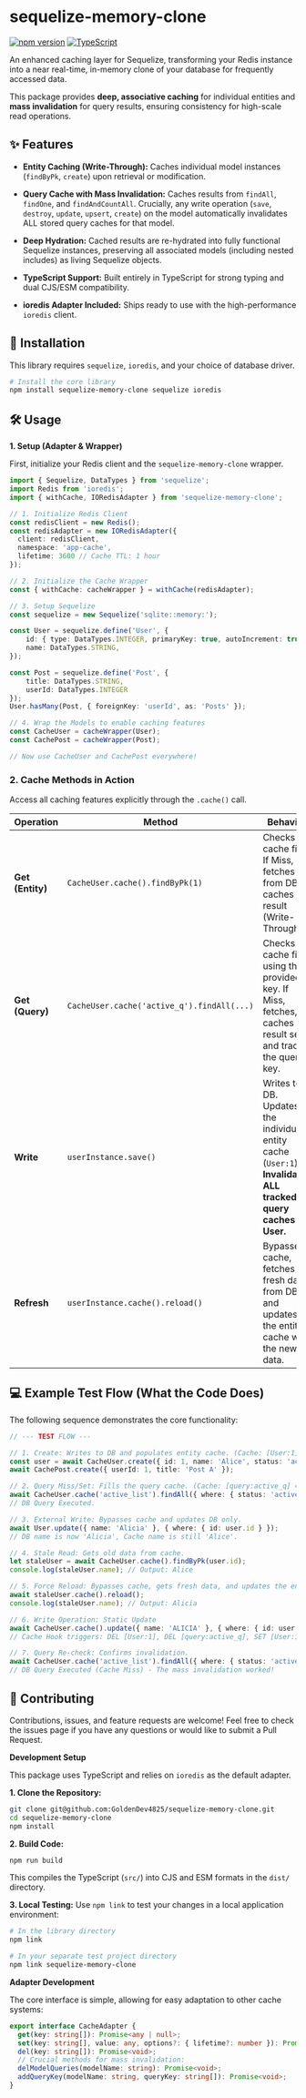 # sequelize-memory-clone

[![npm version](https://img.shields.io/npm/v/sequelize-memory-clone)](https://www.npmjs.com/package/sequelize-memory-clone)
[![TypeScript](https://img.shields.io/badge/Written%20in-TypeScript-blue)](https://www.typescriptlang.org/)

An enhanced caching layer for Sequelize, transforming your Redis instance into a near real-time, in-memory clone of your database for frequently accessed data.

This package provides **deep, associative caching** for individual entities and **mass invalidation** for query results, ensuring consistency for high-scale read operations.

## ✨ Features
- **Entity Caching (Write-Through):** Caches individual model instances (`findByPk`, `create`) upon retrieval or modification.

- **Query Cache with Mass Invalidation:** Caches results from `findAll`, `findOne`, and `findAndCountAll`. Crucially, any write operation (`save`, `destroy`, `update`, `upsert`, `create`) on the model automatically invalidates ALL stored query caches for that model.

- **Deep Hydration:** Cached results are re-hydrated into fully functional Sequelize instances, preserving all associated models (including nested includes) as living Sequelize objects.

- **TypeScript Support:** Built entirely in TypeScript for strong typing and dual CJS/ESM compatibility.

- **ioredis Adapter Included:** Ships ready to use with the high-performance `ioredis` client.

## 🚀 Installation
This library requires `sequelize`, `ioredis`, and your choice of database driver.
```bash
# Install the core library
npm install sequelize-memory-clone sequelize ioredis
```

## 🛠️ Usage
**1. Setup (Adapter & Wrapper)**

First, initialize your Redis client and the `sequelize-memory-clone` wrapper.
```typescript
import { Sequelize, DataTypes } from 'sequelize';
import Redis from 'ioredis';
import { withCache, IORedisAdapter } from 'sequelize-memory-clone';

// 1. Initialize Redis Client
const redisClient = new Redis();
const redisAdapter = new IORedisAdapter({
  client: redisClient,
  namespace: 'app-cache',
  lifetime: 3600 // Cache TTL: 1 hour
});

// 2. Initialize the Cache Wrapper
const { withCache: cacheWrapper } = withCache(redisAdapter);

// 3. Setup Sequelize
const sequelize = new Sequelize('sqlite::memory:');

const User = sequelize.define('User', {
    id: { type: DataTypes.INTEGER, primaryKey: true, autoIncrement: true },
    name: DataTypes.STRING,
});

const Post = sequelize.define('Post', {
    title: DataTypes.STRING,
    userId: DataTypes.INTEGER
});
User.hasMany(Post, { foreignKey: 'userId', as: 'Posts' });

// 4. Wrap the Models to enable caching features
const CacheUser = cacheWrapper(User);
const CachePost = cacheWrapper(Post);

// Now use CacheUser and CachePost everywhere!
```

### 2. Cache Methods in Action

Access all caching features explicitly through the `.cache()` call.

| **Operation** | **Method** | **Behavior** | **Goal** | 
|---|---|---|---|
| **Get (Entity)** | `CacheUser.cache().findByPk(1)` | Checks cache first. If Miss, fetches from DB, caches result (Write-Through). | High-speed single entity lookups. | 
| **Get (Query)** | `CacheUser.cache('active_q').findAll(...)` | Checks cache first using the provided key. If Miss, fetches, caches result set, and tracks the query key. | Accelerate complex queries. | 
| **Write** | `userInstance.save()` | Writes to DB. Updates the individual entity cache (`User:1`). **Invalidates ALL tracked query caches for User.** | Ensures query results are fresh after writes. | 
| **Refresh** | `userInstance.cache().reload()` | Bypasses cache, fetches fresh data from DB, and updates the entity cache with the new data. | Corrects stale data after external database writes. | 

## 💻 Example Test Flow (What the Code Does)

The following sequence demonstrates the core functionality:

```typescript
// --- TEST FLOW ---

// 1. Create: Writes to DB and populates entity cache. (Cache: [User:1] = { name: Alice })
const user = await CacheUser.create({ id: 1, name: 'Alice', status: 'active' }); 
await CachePost.create({ userId: 1, title: 'Post A' });

// 2. Query Miss/Set: Fills the query cache. (Cache: [query:active_q] = [User:1 with Posts])
await CacheUser.cache('active_list').findAll({ where: { status: 'active' }, include: 'Posts' });
// DB Query Executed.

// 3. External Write: Bypasses cache and updates DB only.
await User.update({ name: 'Alicia' }, { where: { id: user.id } });
// DB name is now 'Alicia', Cache name is still 'Alice'.

// 4. Stale Read: Gets old data from cache.
let staleUser = await CacheUser.cache().findByPk(user.id);
console.log(staleUser.name); // Output: Alice 

// 5. Force Reload: Bypasses cache, gets fresh data, and updates the entity cache.
await staleUser.cache().reload(); 
console.log(staleUser.name); // Output: Alicia 

// 6. Write Operation: Static Update
await CacheUser.cache().update({ name: 'ALICIA' }, { where: { id: user.id } });
// Cache Hook triggers: DEL [User:1], DEL [query:active_q], SET [User:1] (new data)

// 7. Query Re-check: Confirms invalidation.
await CacheUser.cache('active_list').findAll({ where: { status: 'active' }, include: 'Posts' });
// DB Query Executed (Cache Miss) - The mass invalidation worked!
```


## 🤝 Contributing
Contributions, issues, and feature requests are welcome! Feel free to check the issues page if you have any questions or would like to submit a Pull Request.

**Development Setup**

This package uses TypeScript and relies on `ioredis` as the default adapter.

**1. Clone the Repository:**

```bash
git clone git@github.com:GoldenDev4825/sequelize-memory-clone.git
cd sequelize-memory-clone
npm install
```
**2. Build Code:**

```bash
npm run build
```
This compiles the TypeScript (`src/`) into CJS and ESM formats in the `dist/` directory.

**3. Local Testing:** Use `npm link` to test your changes in a local application environment:
```bash
# In the library directory
npm link

# In your separate test project directory
npm link sequelize-memory-clone
```
**Adapter Development**

The core interface is simple, allowing for easy adaptation to other cache systems:
```typescript
export interface CacheAdapter {
  get(key: string[]): Promise<any | null>;
  set(key: string[], value: any, options?: { lifetime?: number }): Promise<void>;
  del(key: string[]): Promise<void>;
  // Crucial methods for mass invalidation:
  delModelQueries(modelName: string): Promise<void>;
  addQueryKey(modelName: string, queryKey: string[]): Promise<void>;
}
```